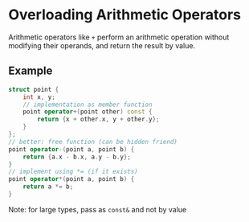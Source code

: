 # Overloading Arithmetic Operators

Arithmetic operators like `+` perform an arithmetic operation without modifying their operands,
and return the result by value.

## Example
```cpp
struct point {
    int x, y;
    // implementation as member function
    point operator+(point other) const {
        return {x + other.x, y + other.y};
    }
};
// better: free function (can be hidden friend)
point operator-(point a, point b) {
    return {a.x - b.x, a.y - b.y};
}
// implement using *= (if it exists)
point operator*(point a, point b) {
    return a *= b;
}
```

Note: for large types, pass as `const&` and not by value